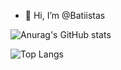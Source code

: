 - 👋 Hi, I’m @Batiistas

![Anurag's GitHub stats](https://github-readme-stats.vercel.app/api?username=Batiistas&show_icons=true&theme=radical)

![Top Langs](https://github-readme-stats.vercel.app/api/top-langs/?username=Batiistas&layout=compact)
